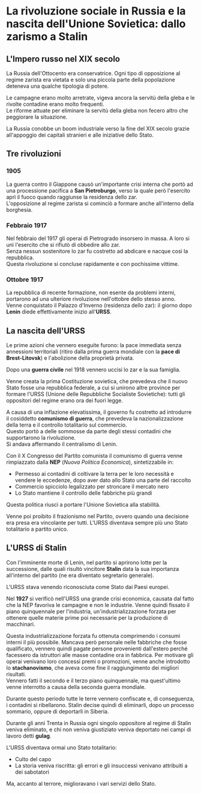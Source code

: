 # La rivoluzione sociale in Russia e la nascita dell'Unione Sovietica: dallo zarismo a Stalin

## L'Impero russo nel XIX secolo

La Russia dell'Ottocento era conservatrice. Ogni tipo di opposizione al regime
zarista era vietata e solo una piccola parte della popolazione deteneva una
qualche tipologia di potere.

Le campagne erano molto arretrate, vigeva ancora la servitù della gleba e le
rivolte contadine erano molto frequenti.\
Le riforme attuate per eliminare la servitù della gleba non fecero altro che
peggiorare la situazione.

La Russia conobbe un boom industriale verso la fine del XIX secolo grazie
all'appoggio dei capitali stranieri e alle iniziative dello Stato.

## Tre rivoluzioni

### 1905

La guerra contro il Giappone causò un'importante crisi interna che portò ad una
processione pacifica a **San Pietroburgo**, verso la quale però l'esercito aprì
il fuoco quando raggiunse la residenza dello zar.\
L'opposizione al regime zarista si cominciò a formare anche all'interno della
borghesia.

### Febbraio 1917

Nel febbraio del 1917 gli operai di Pietrogrado insorsero in massa. A loro si
unì l'esercito che si rifiutò di obbedire allo zar.\
Senza nessun sostenitore lo zar fu costretto ad abdicare e nacque così la
repubblica.\
Questa rivoluzione si concluse rapidamente e con pochissime vittime.

### Ottobre 1917

La repubblica di recente formazione, non esente da problemi interni, portarono
ad una ulteriore rivoluzione nell'ottobre dello stesso anno.\
Venne conquistato il Palazzo d'Inverno (residenza dello zar): il giorno dopo
**Lenin** diede effettivamente inizio all'**URSS**.

## La nascita dell'URSS

Le prime azioni che vennero eseguite furono: la pace immediata senza annessioni
territoriali (ritiro dalla prima guerra mondiale con la **pace di
Brest-Litovsk**) e l'abolizione della proprietà privata.

Dopo una **guerra civile** nel 1918 vennero uccisi lo zar e la sua famiglia.

Venne creata la prima Costituzione sovietica, che prevedeva che il nuovo Stato
fosse una repubblica federale, a cui si unirono altre province per formare
l'URSS (Unione delle Repubbliche Socialiste Sovietiche): tutti gli oppositori
del regime erano ora dei fuori legge.

A causa di una inflazione elevatissima, il governo fu costretto ad introdurre il
cosiddetto **comunismo di guerra**, che prevedeva la nazionalizzazione della terra
e il controllo totalitario sul commercio.\
Questo portò a delle sommosse da parte degli stessi contadini che supportarono
la rivoluzione.\
Si andava affermando il centralismo di Lenin.

Con il X Congresso del Partito comunista il comunismo di guerra venne
rimpiazzato dalla **NEP** (*Nuova Politica Economica*), sintetizzabile in:
- Permesso ai contadini di coltivare la terra per le loro necessità e vendere le
  eccedenze, dopo aver dato allo Stato una parte del raccolto
- Commercio spicciolo legalizzato per stroncare il mercato nero
- Lo Stato mantiene il controllo delle fabbriche più grandi

Questa politica riuscì a portare l'Unione Sovietica alla stabilità.

Venne poi proibito il frazionismo nel Partito, ovvero quando una decisione era
presa era vincolante per tutti. L'URSS diventava sempre più uno Stato
totalitario a partito unico.

## L'URSS di Stalin

Con l'imminente morte di Lenin, nel partito si aprirono lotte per la
successione, dalle quali risultò vincitore **Stalin** data la sua importanza
all'interno del partito (ne era diventato segretario generale).

L'URSS stava venendo riconosciuta come Stato dai Paesi europei.

Nel **1927** si verificò nell'URSS una grande crisi economica, causata dal fatto
che la NEP favoriva le campagne e non le industrie. Venne quindi fissato il
piano quinquennale per l'industria, un'industrializzazione forzata per ottenere
quelle materie prime poi necessarie per la produzione di macchinari.

Questa industrializzazione forzata fu ottenuta comprimendo i consumi interni il
più possibile. Mancava però personale nelle fabbriche che fosse qualificato,
vennero quindi pagate persone provenienti dall'estero perché facessero da
istruttori alle masse contadine ora in fabbrica. Per motivare gli operai
venivano loro concessi premi o promozioni, venne anche introdotto lo
**stachanovismo**, che aveva come fine il raggiungimento dei migliori
risultati.\
Vennero fatti il secondo e il terzo piano quinquennale, ma quest'ultimo venne
interrotto a causa della seconda guerra mondiale.

Durante questo periodo tutte le terre vennero confiscate e, di conseguenza, i
contadini si ribellarono. Stalin decise quindi di eliminarli, dopo un processo
sommario, oppure di deportarli in Siberia.

Durante gli anni Trenta in Russia ogni singolo oppositore al regime di Stalin
veniva eliminato, e chi non veniva giustiziato veniva deportato nei campi di
lavoro detti **gulag**.

L'URSS diventava ormai uno Stato totalitario:
- Culto del capo
- La storia veniva riscritta: gli errori e gli insuccessi venivano attribuiti a dei sabotatori

Ma, accanto al terrore, miglioravano i vari servizi dello Stato.
